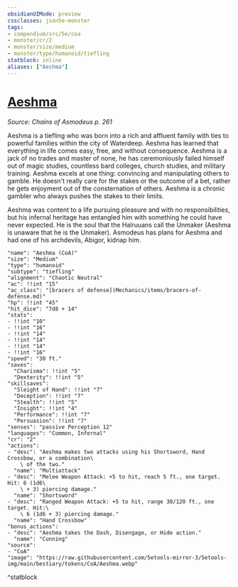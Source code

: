 ```yaml
---
obsidianUIMode: preview
cssclasses: json5e-monster
tags:
- compendium/src/5e/coa
- monster/cr/2
- monster/size/medium
- monster/type/humanoid/tiefling
statblock: inline
aliases: ["Aeshma"]
---
```

# [Aeshma](Mechanics\bestiary\npc/aeshma-coa.md)
*Source: Chains of Asmodeus p. 261*  

Aeshma is a tiefling who was born into a rich and affluent family with ties to powerful families within the city of Waterdeep. Aeshma has learned that everything in life comes easy, free, and without consequence. Aeshma is a jack of no trades and master of none, he has ceremoniously failed himself out of magic studies, countless bard colleges, church studies, and military training. Aeshma excels at one thing: convincing and manipulating others to gamble. He doesn't really care for the stakes or the outcome of a bet, rather he gets enjoyment out of the consternation of others. Aeshma is a chronic gambler who always pushes the stakes to their limits.

Aeshma was content to a life pursuing pleasure and with no responsibilities, but his infernal heritage has entangled him with something he could have never expected. He is the soul that the Halruuans call the Unmaker (Aeshma is unaware that he is the Unmaker). Asmodeus has plans for Aeshma and had one of his archdevils, Abigor, kidnap him.

```statblock
"name": "Aeshma (CoA)"
"size": "Medium"
"type": "humanoid"
"subtype": "tiefling"
"alignment": "Chaotic Neutral"
"ac": !!int "15"
"ac_class": "[bracers of defense](Mechanics/items/bracers-of-defense.md)"
"hp": !!int "45"
"hit_dice": "7d8 + 14"
"stats":
- !!int "10"
- !!int "16"
- !!int "14"
- !!int "14"
- !!int "14"
- !!int "16"
"speed": "30 ft."
"saves":
  "Charisma": !!int "5"
  "Dexterity": !!int "5"
"skillsaves":
  "Sleight of Hand": !!int "7"
  "Deception": !!int "7"
  "Stealth": !!int "5"
  "Insight": !!int "4"
  "Performance": !!int "7"
  "Persuasion": !!int "7"
"senses": "passive Perception 12"
"languages": "Common, Infernal"
"cr": "2"
"actions":
- "desc": "Aeshma makes two attacks using his Shortsword, Hand Crossbow, or a combination\
    \ of the two."
  "name": "Multiattack"
- "desc": "Melee Weapon Attack: +5 to hit, reach 5 ft., one target. Hit: 6 (1d6\
    \ + 3) piercing damage."
  "name": "Shortsword"
- "desc": "Ranged Weapon Attack: +5 to hit, range 30/120 ft., one target. Hit:\
    \ 6 (1d6 + 3) piercing damage."
  "name": "Hand Crossbow"
"bonus_actions":
- "desc": "Aeshma takes the Dash, Disengage, or Hide action."
  "name": "Cunning"
"source":
- "CoA"
"image": "https://raw.githubusercontent.com/5etools-mirror-3/5etools-img/main/bestiary/tokens/CoA/Aeshma.webp"
```
^statblock